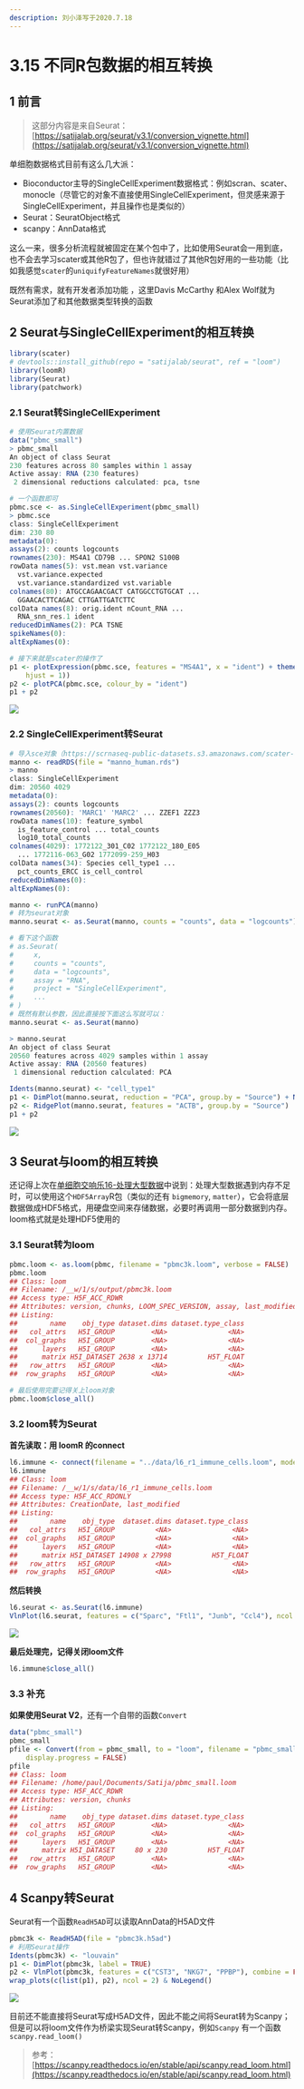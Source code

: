 ```yaml
---
description: 刘小泽写于2020.7.18
---
```


# 3.15 不同R包数据的相互转换

## 1 前言

> 这部分内容是来自Seurat：[https://satijalab.org/seurat/v3.1/conversion_vignette.html](https://satijalab.org/seurat/v3.1/conversion_vignette.html)

单细胞数据格式目前有这么几大派：

* Bioconductor主导的SingleCellExperiment数据格式：例如scran、scater、monocle（尽管它的对象不直接使用SingleCellExperiment，但灵感来源于SingleCellExperiment，并且操作也是类似的）
* Seurat：SeuratObject格式
* scanpy：AnnData格式

这么一来，很多分析流程就被固定在某个包中了，比如使用Seurat会一用到底，也不会去学习scater或其他R包了，但也许就错过了其他R包好用的一些功能（比如我感觉`scater`的`uniquifyFeatureNames`就很好用）

既然有需求，就有开发者添加功能 ，这里Davis McCarthy 和Alex Wolf就为Seurat添加了和其他数据类型转换的函数

## 2 Seurat与SingleCellExperiment的相互转换

```r
library(scater)
# devtools::install_github(repo = "satijalab/seurat", ref = "loom")
library(loomR)
library(Seurat)
library(patchwork)
```

### **2.1 Seurat转SingleCellExperiment**

```r
# 使用Seurat内置数据
data("pbmc_small")
> pbmc_small
An object of class Seurat 
230 features across 80 samples within 1 assay 
Active assay: RNA (230 features)
 2 dimensional reductions calculated: pca, tsne

# 一个函数即可
pbmc.sce <- as.SingleCellExperiment(pbmc_small)
> pbmc.sce
class: SingleCellExperiment 
dim: 230 80 
metadata(0):
assays(2): counts logcounts
rownames(230): MS4A1 CD79B ... SPON2 S100B
rowData names(5): vst.mean vst.variance
  vst.variance.expected
  vst.variance.standardized vst.variable
colnames(80): ATGCCAGAACGACT CATGGCCTGTGCAT ...
  GGAACACTTCAGAC CTTGATTGATCTTC
colData names(8): orig.ident nCount_RNA ...
  RNA_snn_res.1 ident
reducedDimNames(2): PCA TSNE
spikeNames(0):
altExpNames(0):

# 接下来就是scater的操作了
p1 <- plotExpression(pbmc.sce, features = "MS4A1", x = "ident") + theme(axis.text.x = element_text(angle = 45, 
    hjust = 1))
p2 <- plotPCA(pbmc.sce, colour_by = "ident")
p1 + p2
```

![](https://jieandze1314-1255603621.cos.ap-guangzhou.myqcloud.com/blog/2020-07-18-121906.png)

### **2.2 SingleCellExperiment转Seurat**

```r
# 导入sce对象（https://scrnaseq-public-datasets.s3.amazonaws.com/scater-objects/manno_human.rds）
manno <- readRDS(file = "manno_human.rds")
> manno
class: SingleCellExperiment 
dim: 20560 4029 
metadata(0):
assays(2): counts logcounts
rownames(20560): 'MARC1' 'MARC2' ... ZZEF1 ZZZ3
rowData names(10): feature_symbol
  is_feature_control ... total_counts
  log10_total_counts
colnames(4029): 1772122_301_C02 1772122_180_E05
  ... 1772116-063_G02 1772099-259_H03
colData names(34): Species cell_type1 ...
  pct_counts_ERCC is_cell_control
reducedDimNames(0):
altExpNames(0):

manno <- runPCA(manno)
# 转为seurat对象
manno.seurat <- as.Seurat(manno, counts = "counts", data = "logcounts")

# 看下这个函数
# as.Seurat(
#     x,
#     counts = "counts",
#     data = "logcounts",
#     assay = "RNA",
#     project = "SingleCellExperiment",
#     ...
# )
# 既然有默认参数，因此直接按下面这么写就可以：
manno.seurat <- as.Seurat(manno)

> manno.seurat
An object of class Seurat 
20560 features across 4029 samples within 1 assay 
Active assay: RNA (20560 features)
 1 dimensional reduction calculated: PCA

Idents(manno.seurat) <- "cell_type1"
p1 <- DimPlot(manno.seurat, reduction = "PCA", group.by = "Source") + NoLegend()
p2 <- RidgePlot(manno.seurat, features = "ACTB", group.by = "Source")
p1 + p2
```

![](https://jieandze1314-1255603621.cos.ap-guangzhou.myqcloud.com/blog/2020-07-18-115930.png)

## 3 Seurat与loom的相互转换

还记得上次在[单细胞交响乐16-处理大型数据](https://www.jianshu.com/p/786752478e08)中说到：处理大型数据遇到内存不足时，可以使用这个`HDF5Array`R包（类似的还有 `bigmemory`, `matter`），它会将底层数据做成HDF5格式，用硬盘空间来存储数据，必要时再调用一部分数据到内存。loom格式就是处理HDF5使用的

### **3.1 Seurat转为loom**

```r
pbmc.loom <- as.loom(pbmc, filename = "pbmc3k.loom", verbose = FALSE)
pbmc.loom
## Class: loom
## Filename: /__w/1/s/output/pbmc3k.loom
## Access type: H5F_ACC_RDWR
## Attributes: version, chunks, LOOM_SPEC_VERSION, assay, last_modified
## Listing:
##        name    obj_type dataset.dims dataset.type_class
##   col_attrs   H5I_GROUP         <NA>               <NA>
##  col_graphs   H5I_GROUP         <NA>               <NA>
##      layers   H5I_GROUP         <NA>               <NA>
##      matrix H5I_DATASET 2638 x 13714          H5T_FLOAT
##   row_attrs   H5I_GROUP         <NA>               <NA>
##  row_graphs   H5I_GROUP         <NA>               <NA>

# 最后使用完要记得关上loom对象
pbmc.loom$close_all()
```

### **3.2 loom转为Seurat**

**首先读取：用 loomR 的connect**

```r
l6.immune <- connect(filename = "../data/l6_r1_immune_cells.loom", mode = "r")
l6.immune
## Class: loom
## Filename: /__w/1/s/data/l6_r1_immune_cells.loom
## Access type: H5F_ACC_RDONLY
## Attributes: CreationDate, last_modified
## Listing:
##        name    obj_type  dataset.dims dataset.type_class
##   col_attrs   H5I_GROUP          <NA>               <NA>
##  col_graphs   H5I_GROUP          <NA>               <NA>
##      layers   H5I_GROUP          <NA>               <NA>
##      matrix H5I_DATASET 14908 x 27998          H5T_FLOAT
##   row_attrs   H5I_GROUP          <NA>               <NA>
##  row_graphs   H5I_GROUP          <NA>               <NA>
```

**然后转换**

```r
l6.seurat <- as.Seurat(l6.immune)
VlnPlot(l6.seurat, features = c("Sparc", "Ftl1", "Junb", "Ccl4"), ncol = 2, pt.size = 0.1)
```

![](https://jieandze1314-1255603621.cos.ap-guangzhou.myqcloud.com/blog/2020-07-18-120927.png)

**最后处理完，记得关闭loom文件**

```r
l6.immune$close_all()
```

### **3.3 补充**

**如果使用Seurat V2**，还有一个自带的函数`Convert`

```r
data("pbmc_small")
pbmc_small
pfile <- Convert(from = pbmc_small, to = "loom", filename = "pbmc_small.loom", 
    display.progress = FALSE)
pfile
## Class: loom
## Filename: /home/paul/Documents/Satija/pbmc_small.loom
## Access type: H5F_ACC_RDWR
## Attributes: version, chunks
## Listing:
##        name    obj_type dataset.dims dataset.type_class
##   col_attrs   H5I_GROUP         <NA>               <NA>
##  col_graphs   H5I_GROUP         <NA>               <NA>
##      layers   H5I_GROUP         <NA>               <NA>
##      matrix H5I_DATASET     80 x 230          H5T_FLOAT
##   row_attrs   H5I_GROUP         <NA>               <NA>
##  row_graphs   H5I_GROUP         <NA>               <NA>
```

## 4 Scanpy转Seurat

Seurat有一个函数`ReadH5AD`可以读取AnnData的H5AD文件

```r
pbmc3k <- ReadH5AD(file = "pbmc3k.h5ad")
# 利用Seurat操作
Idents(pbmc3k) <- "louvain"
p1 <- DimPlot(pbmc3k, label = TRUE)
p2 <- VlnPlot(pbmc3k, features = c("CST3", "NKG7", "PPBP"), combine = FALSE)
wrap_plots(c(list(p1), p2), ncol = 2) & NoLegend()
```

![](https://jieandze1314-1255603621.cos.ap-guangzhou.myqcloud.com/blog/2020-07-18-121342.png)

目前还不能直接将Seurat写成H5AD文件，因此不能之间将Seurat转为Scanpy；但是可以将loom文件作为桥梁实现Seurat转Scanpy，例如`Scanpy` 有一个函数`scanpy.read_loom()`

> 参考：[https://scanpy.readthedocs.io/en/stable/api/scanpy.read_loom.html](https://scanpy.readthedocs.io/en/stable/api/scanpy.read_loom.html)
